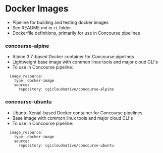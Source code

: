 # Docker Images

 - Pipeline for building and testing docker images
  - See README.md in `ci` folder
 - Dockerfile definitions, primarily for use in Concourse pipelines

### concourse-alpine
  - Alpine 3.7-based Docker container for Concourse pipelines
  - Lightweight base image with common linux tools and major cloud CLI's
  - To use in Concourse pipeline:
 ```
   image_resource:
     type: docker-image
     source:
       repository: cgicloudnative/concourse-alpine
 ```


### concourse-ubuntu
 - Ubuntu Xenial-based Docker container for Concourse pipelines
 - Base image with common linux tools and major cloud CLI's
 - To use in Concourse pipeline:
```
  image_resource:
    type: docker-image
    source:
      repository: cgicloudnative/concourse-ubuntu
```
